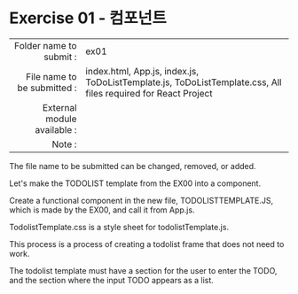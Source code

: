 # Exercise 01 - 컴포넌트

|                              |                    |
| --------------------:        | ------------------ |
|  Folder name to submit :     |  ex01              |
|   File name to be submitted :|  index.html, App.js, index.js, ToDoListTemplate.js, ToDoListTemplate.css, All files required for React Project|
|   External module available : |                 |
|   Note :                      |                 |

The file name to be submitted can be changed, removed, or added.

Let's make the TODOLIST template from the EX00 into a component.

Create a functional component in the new file, TODOLISTTEMPLATE.JS, which is made by the EX00, and call it from App.js.

TodolistTemplate.css is a style sheet for todolistTemplate.js.

This process is a process of creating a todolist frame that does not need to work.

The todolist template must have a section for the user to enter the TODO, and the section where the input TODO appears as a list.
